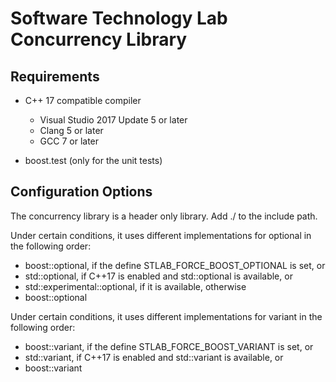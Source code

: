  # Software Technology Lab Concurrency Library
 
 ## Requirements
 * C++ 17 compatible compiler
    * Visual Studio 2017 Update 5 or later
    * Clang 5 or later
    * GCC 7 or later
    
 * boost.test (only for the unit tests)
    
 ## Configuration Options
 The concurrency library is a header only library. Add ./ to the include path.
  
 Under certain conditions, it uses different implementations for optional in the following order:
 * boost::optional, if the define STLAB_FORCE_BOOST_OPTIONAL is set, or
 * std::optional, if C++17 is enabled and std::optional is available, or
 * std::experimental::optional, if it is available, otherwise
 * boost::optional
 
 Under certain conditions, it uses different implementations for variant in the following order:
  * boost::variant, if the define STLAB_FORCE_BOOST_VARIANT is set, or
  * std::variant, if C++17 is enabled and std::variant is available, or
  * boost::variant
  
  

 
 